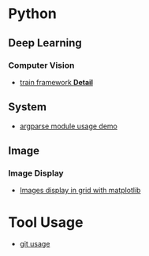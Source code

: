 
# Python

## Deep Learning

### Computer Vision

- [train framework **Detail**](https://gist.github.com/foolishflyfox/3ea9f6f7efcef88edc5b73a22066dfb1)

## System

- [argparse module usage demo](https://gist.github.com/foolishflyfox/097aaedbcedf634649450b1c8bb4b6f7)

## Image

### Image Display
- [Images display in grid with matplotlib](https://gist.github.com/foolishflyfox/4ef60826206b0ecb84f94e307f80838f)

# Tool Usage

- [git usage](https://gist.github.com/foolishflyfox/e305bc8b6e2cc8d8c608fc4521638800)